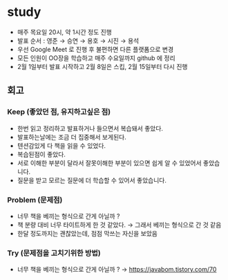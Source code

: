 # study

* 매주 목요일 20시, 약 1시간 정도 진행
* 발표 순서 : 영준 → 승연 → 용호 → 시진 → 용석
* 우선 Google Meet 로 진행 후 불편하면 다른 플랫폼으로 변경
* 모든 인원이 OO장을 학습하고 매주 수요일까지 github 에 정리
* 2월 1일부터 발표 시작하고 2월 8일은 스킵, 2월 15일부터 다시 진행

## 회고
### Keep (좋았던 점, 유지하고싶은 점)

- 한번 읽고 정리하고 발표하거나 들으면서 복습돼서 좋았다.
- 발표하는날에는 조금 더 집중해서 보게된다.
- 텐션감있게 다 책을 읽을 수 있었다.
- 복습된점이 좋았다.
- 서로 이해한 부분이 달라서 잘못이해한 부분이 있으면 쉽게 알 수 있었어서 좋았습니다.
- 질문을 받고 모르는 질문에 더 학습할 수 있어서 좋았습니다.

### Problem (문제점)

- 너무 책을 베끼는 형식으로 간게 아닐까 ?
- 책 분량 대비 너무 타이트하게 한 것 같았다. → 그래서 베끼는 형식으로 간 것 같음
- 한달 정도까지는 괜찮았는데, 점점 막쓰는 자신을 보았음

### Try (문제점을 고치기위한 방법)

- 너무 책을 베끼는 형식으로 간게 아닐까 ? → https://javabom.tistory.com/70
